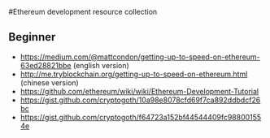 #Ethereum development resource collection

## Beginner
- https://medium.com/@mattcondon/getting-up-to-speed-on-ethereum-63ed28821bbe (english version)
- http://me.tryblockchain.org/getting-up-to-speed-on-ethereum.html (chinese version)
- https://github.com/ethereum/wiki/wiki/Ethereum-Development-Tutorial
- https://gist.github.com/cryptogoth/10a98e8078cfd69f7ca892ddbdcf26bc
- https://gist.github.com/cryptogoth/f64723a152bf44544409fc988001554e

